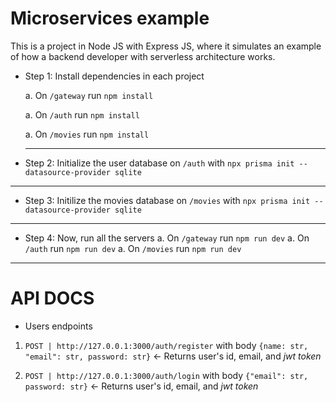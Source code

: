 # Microservices example

This is a project in Node JS with Express JS, where it simulates an example of how a backend developer with serverless architecture works.

- Step 1: Install dependencies in each project

  a. On `/gateway` run `npm install`

  a. On `/auth` run `npm install`

  a. On `/movies` run `npm install`

  ***

- Step 2: Initialize the user database on `/auth` with `npx prisma init --datasource-provider sqlite`

---

- Step 3: Initilize the movies database on `/movies` with `npx prisma init --datasource-provider sqlite`

---

- Step 4: Now, run all the servers
  a. On `/gateway` run `npm run dev`
  a. On `/auth` run `npm run dev`
  a. On `/movies` run `npm run dev`

---

# API DOCS

- Users endpoints

1. `POST | http://127.0.0.1:3000/auth/register` with body `{name: str, "email": str, password: str}` <- Returns user's id, email, and _jwt token_

2. `POST | http://127.0.0.1:3000/auth/login` with body `{"email": str, password: str}` <- Returns user's id, email, and _jwt token_
